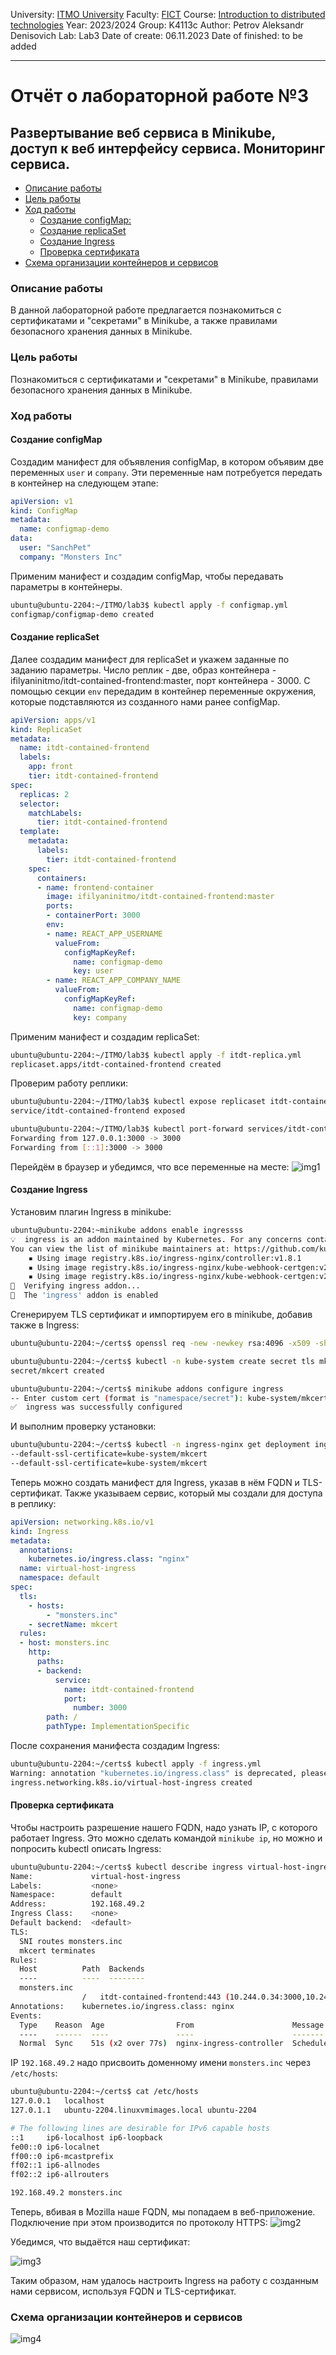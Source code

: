 University: [ITMO University](https://itmo.ru/ru/) 
Faculty: [FICT](https://fict.itmo.ru) 
Course: [Introduction to distributed technologies](https://github.com/itmo-ict-faculty/introduction-to-distributed-technologies) 
Year: 2023/2024 
Group: K4113c 
Author: Petrov Aleksandr Denisovich 
Lab: Lab3
Date of create: 06.11.2023 
Date of finished: to be added
___
# Отчёт о лабораторной работе №3

## Развертывание веб сервиса в Minikube, доступ к веб интерфейсу сервиса. Мониторинг сервиса.

- [Описание работы](#описание-работы)
- [Цель работы](#цель-работы)
- [Ход работы](#ход-работы)
  * [Создание configMap:](#создание-configmap)
  * [Создание replicaSet](#создание-replicaset)
  * [Создание Ingress](#создание-ingress)
  * [Проверка сертификата](#проверка-сертификата)
- [Схема организации контейнеров и сервисов](#cхема-организации-контейнеров-и-сервисов)
### Описание работы

В данной лабораторной работе предлагается познакомиться с сертификатами и "секретами" в Minikube, а также правилами безопасного хранения данных в Minikube.
### Цель работы

Познакомиться с сертификатами и "секретами" в Minikube, правилами безопасного хранения данных в Minikube.
### Ход работы

#### Создание configMap
Создадим манифест для объявления configMap, в котором объявим две переменных `user` и `company`. Эти переменные нам потребуется передать в контейнер на следующем этапе:
```yml
apiVersion: v1
kind: ConfigMap
metadata:
  name: configmap-demo
data:
  user: "SanchPet"
  company: "Monsters Inc"
```
Применим манифест и создадим configMap, чтобы передавать параметры в контейнеры.
```bash
ubuntu@ubuntu-2204:~/ITMO/lab3$ kubectl apply -f configmap.yml 
configmap/configmap-demo created
```
#### Создание replicaSet
Далее создадим манифест для replicaSet и укажем заданные по заданию параметры. Число реплик - две, образ контейнера - ifilyaninitmo/itdt-contained-frontend:master, порт контейнера - 3000. 
С помощью секции `env` передадим в контейнер переменные окружения, которые подставляются из созданного нами ранее configMap.
```yml
apiVersion: apps/v1
kind: ReplicaSet
metadata:
  name: itdt-contained-frontend
  labels:
    app: front
    tier: itdt-contained-frontend
spec:
  replicas: 2
  selector:
    matchLabels:
      tier: itdt-contained-frontend
  template:
    metadata:
      labels:
        tier: itdt-contained-frontend
    spec:
      containers:
      - name: frontend-container
        image: ifilyaninitmo/itdt-contained-frontend:master
        ports:
        - containerPort: 3000
        env:
        - name: REACT_APP_USERNAME
          valueFrom:
            configMapKeyRef:
              name: configmap-demo
              key: user
        - name: REACT_APP_COMPANY_NAME
          valueFrom:
            configMapKeyRef:
              name: configmap-demo
              key: company
```
Применим манифест и создадим replicaSet:
```bash
ubuntu@ubuntu-2204:~/ITMO/lab3$ kubectl apply -f itdt-replica.yml 
replicaset.apps/itdt-contained-frontend created
```
Проверим работу реплики:
```bash
ubuntu@ubuntu-2204:~/ITMO/lab3$ kubectl expose replicaset itdt-contained-frontend --type=NodePort --port=3000
service/itdt-contained-frontend exposed

ubuntu@ubuntu-2204:~/ITMO/lab3$ kubectl port-forward services/itdt-contained-frontend 3000:3000 
Forwarding from 127.0.0.1:3000 -> 3000
Forwarding from [::1]:3000 -> 3000
```
Перейдём в браузер и убедимся, что все переменные на месте:
![img1](https://github.com/sanchpet/2023_2024-introduction_to_distributed_technologies-k4113c-petrov_a_d/blob/main/lab3/img/Pasted%20image%2020231106203637.png)
#### Создание Ingress
Установим плагин Ingress в minikube:
```bash
ubuntu@ubuntu-2204:~minikube addons enable ingressss
💡  ingress is an addon maintained by Kubernetes. For any concerns contact minikube on GitHub.
You can view the list of minikube maintainers at: https://github.com/kubernetes/minikube/blob/master/OWNERS
    ▪ Using image registry.k8s.io/ingress-nginx/controller:v1.8.1
    ▪ Using image registry.k8s.io/ingress-nginx/kube-webhook-certgen:v20230407
    ▪ Using image registry.k8s.io/ingress-nginx/kube-webhook-certgen:v20230407
🔎  Verifying ingress addon...
🌟  The 'ingress' addon is enabled
```
Сгенерируем TLS сертификат и импортируем его в minikube, добавив также в Ingress:
```bash
ubuntu@ubuntu-2204:~/certs$ openssl req -new -newkey rsa:4096 -x509 -sha256 -days 365 -nodes -out MyCertificate.crt -keyout MyKey.key

ubuntu@ubuntu-2204:~/certs$ kubectl -n kube-system create secret tls mkcert --key MyKey.key --cert MyCertificate.crt
secret/mkcert created

ubuntu@ubuntu-2204:~/certs$ minikube addons configure ingress
-- Enter custom cert (format is "namespace/secret"): kube-system/mkcert
✅  ingress was successfully configured
```
И выполним проверку установки:
```bash
ubuntu@ubuntu-2204:~/certs$ kubectl -n ingress-nginx get deployment ingress-nginx-controller -o yaml | egrep -o "\-\-default-ssl-certificate=kube-system/mkcert"
--default-ssl-certificate=kube-system/mkcert
--default-ssl-certificate=kube-system/mkcert
```
Теперь можно создать манифест для Ingress, указав в нём FQDN и TLS-сертификат. Также указываем сервис, который мы создали для доступа в реплику:
```yml
apiVersion: networking.k8s.io/v1
kind: Ingress
metadata:
  annotations:
    kubernetes.io/ingress.class: "nginx"
  name: virtual-host-ingress
  namespace: default
spec:
  tls:
    - hosts:
        - "monsters.inc"
    - secretName: mkcert
  rules:
  - host: monsters.inc
    http:
      paths:
      - backend:
          service:
            name: itdt-contained-frontend
            port:
              number: 3000
        path: /
        pathType: ImplementationSpecific
```
После сохранения манифеста создадим Ingress:
```bash
ubuntu@ubuntu-2204:~/certs$ kubectl apply -f ingress.yml 
Warning: annotation "kubernetes.io/ingress.class" is deprecated, please use 'spec.ingressClassName' instead
ingress.networking.k8s.io/virtual-host-ingress created
```
#### Проверка сертификата
Чтобы настроить разрешение нашего FQDN, надо узнать IP, с которого работает Ingress. Это можно сделать командой `minikube ip`, но можно и попросить kubectl описать Ingress:
```bash
ubuntu@ubuntu-2204:~/certs$ kubectl describe ingress virtual-host-ingress 
Name:             virtual-host-ingress
Labels:           <none>
Namespace:        default
Address:          192.168.49.2
Ingress Class:    <none>
Default backend:  <default>
TLS:
  SNI routes monsters.inc
  mkcert terminates 
Rules:
  Host          Path  Backends
  ----          ----  --------
  monsters.inc  
                /   itdt-contained-frontend:443 (10.244.0.34:3000,10.244.0.35:3000)
Annotations:    kubernetes.io/ingress.class: nginx
Events:
  Type    Reason  Age                From                      Message
  ----    ------  ----               ----                      -------
  Normal  Sync    51s (x2 over 77s)  nginx-ingress-controller  Scheduled for sync
```
IP `192.168.49.2` надо присвоить доменному имени `monsters.inc` через `/etc/hosts`:
```bash
ubuntu@ubuntu-2204:~/certs$ cat /etc/hosts
127.0.0.1	localhost
127.0.1.1	ubuntu-2204.linuxvmimages.local	ubuntu-2204

# The following lines are desirable for IPv6 capable hosts
::1     ip6-localhost ip6-loopback
fe00::0 ip6-localnet
ff00::0 ip6-mcastprefix
ff02::1 ip6-allnodes
ff02::2 ip6-allrouters

192.168.49.2 monsters.inc
```

Теперь, вбивая в Mozilla наше FQDN, мы попадаем в веб-приложение. Подключение при этом производится по протоколу HTTPS:
![img2](https://github.com/sanchpet/2023_2024-introduction_to_distributed_technologies-k4113c-petrov_a_d/blob/main/lab3/img/Pasted%20image%2020231106220034.png)

Убедимся, что выдаётся наш сертификат:

![img3](https://github.com/sanchpet/2023_2024-introduction_to_distributed_technologies-k4113c-petrov_a_d/blob/main/lab3/img/Pasted%20image%2020231106220344.png)

Таким образом, нам удалось настроить Ingress на работу с созданным нами сервисом, используя FQDN и TLS-сертификат. 

### Схема организации контейнеров и сервисов
![img4](https://github.com/sanchpet/2023_2024-introduction_to_distributed_technologies-k4113c-petrov_a_d/blob/main/lab3/img/Pasted%20image%2020231106223732.png)


